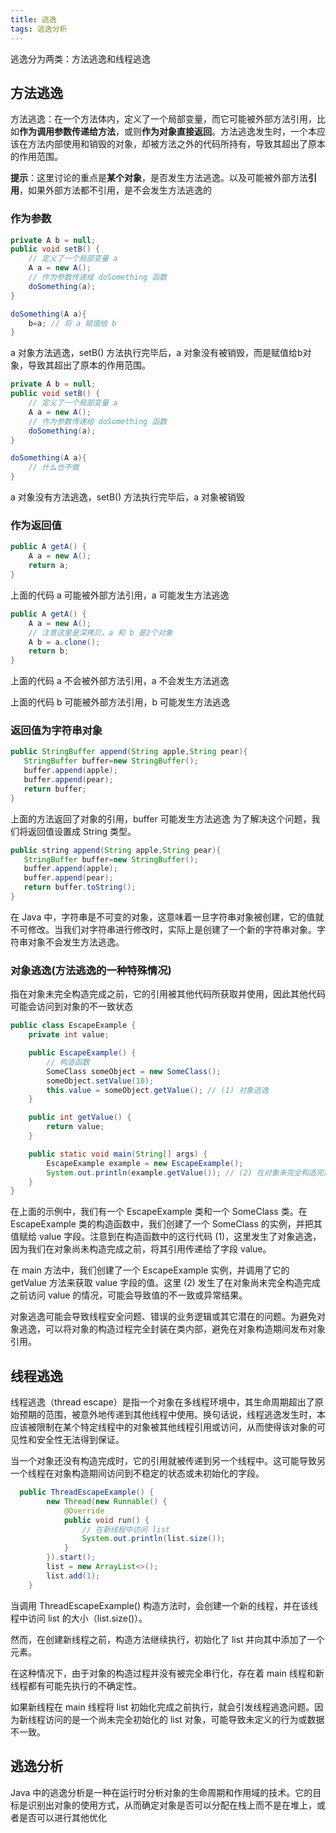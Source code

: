 ```yaml
---
title: 逃逸
tags: 逃逸分析
---
```


逃逸分为两类：方法逃逸和线程逃逸

## 方法逃逸

方法逃逸：在一个方法体内，定义了一个局部变量，而它可能被外部方法引用，比如**作为调用参数传递给方法**，或则**作为对象直接返回**。方法逃逸发生时，一个本应该在方法内部使用和销毁的对象，却被方法之外的代码所持有，导致其超出了原本的作用范围。

**提示**：这里讨论的重点是**某个对象**，是否发生方法逃逸。以及可能被外部方法**引用**，如果外部方法都不引用，是不会发生方法逃逸的

### 作为参数

```java
private A b = null;
public void setB() {
    // 定义了一个局部变量 a
    A a = new A();
    // 作为参数传递给 doSomething 函数
    doSomething(a);
}

doSomething(A a){
    b=a; // 将 a 赋值给 b
}
```

a 对象方法逃逸，setB() 方法执行完毕后，a 对象没有被销毁，而是赋值给b对象，导致其超出了原本的作用范围。


```java
private A b = null;
public void setB() {
    // 定义了一个局部变量 a
    A a = new A();
    // 作为参数传递给 doSomething 函数
    doSomething(a);
}

doSomething(A a){
    // 什么也不做
}
```

a 对象没有方法逃逸，setB() 方法执行完毕后，a 对象被销毁

### 作为返回值

```java
public A getA() {
    A a = new A();
    return a;
}
```

上面的代码 a 可能被外部方法引用，a 可能发生方法逃逸

```java
public A getA() {
    A a = new A();
    // 注意这里是深拷贝，a 和 b 是2个对象
    A b = a.clone();
    return b;
}
```

上面的代码 a 不会被外部方法引用，a 不会发生方法逃逸

上面的代码 b 可能被外部方法引用，b 可能发生方法逃逸

### 返回值为字符串对象

```java
public StringBuffer append(String apple,String pear){
   StringBuffer buffer=new StringBuffer();
   buffer.append(apple);
   buffer.append(pear);
   return buffer;
}
```

上面的方法返回了对象的引用，buffer 可能发生方法逃逸
为了解决这个问题，我们将返回值设置成 String 类型。

```java
public string append(String apple,String pear){
   StringBuffer buffer=new StringBuffer();
   buffer.append(apple);
   buffer.append(pear);
   return buffer.toString();
}
```

在 Java 中，字符串是不可变的对象，这意味着一旦字符串对象被创建，它的值就不可修改。当我们对字符串进行修改时，实际上是创建了一个新的字符串对象。字符串对象不会发生方法逃逸。

### 对象逃逸(方法逃逸的一种特殊情况)

指在对象未完全构造完成之前，它的引用被其他代码所获取并使用，因此其他代码可能会访问到对象的不一致状态

```java
public class EscapeExample {
    private int value;

    public EscapeExample() {
        // 构造函数
        SomeClass someObject = new SomeClass();
        someObject.setValue(10);
        this.value = someObject.getValue(); // (1) 对象逃逸
    }

    public int getValue() {
        return value;
    }

    public static void main(String[] args) {
        EscapeExample example = new EscapeExample();
        System.out.println(example.getValue()); // (2) 在对象未完全构造完成之前访问值
    }
}

```

在上面的示例中，我们有一个 EscapeExample 类和一个 SomeClass 类。在 EscapeExample 类的构造函数中，我们创建了一个 SomeClass 的实例，并把其值赋给 value 字段。注意到在构造函数中的这行代码 (1)，这里发生了对象逃逸，因为我们在对象尚未构造完成之前，将其引用传递给了字段 value。

在 main 方法中，我们创建了一个 EscapeExample 实例，并调用了它的 getValue 方法来获取 value 字段的值。这里 (2) 发生了在对象尚未完全构造完成之前访问 value 的情况，可能会导致值的不一致或异常结果。

对象逃逸可能会导致线程安全问题、错误的业务逻辑或其它潜在的问题。为避免对象逃逸，可以将对象的构造过程完全封装在类内部，避免在对象构造期间发布对象引用。

## 线程逃逸

线程逃逸（thread escape）是指一个对象在多线程环境中，其生命周期超出了原始预期的范围，被意外地传递到其他线程中使用。换句话说，线程逃逸发生时，本应该被限制在某个特定线程中的对象被其他线程引用或访问，从而使得该对象的可见性和安全性无法得到保证。

当一个对象还没有构造完成时，它的引用就被传递到另一个线程中。这可能导致另一个线程在对象构造期间访问到不稳定的状态或未初始化的字段。

```java
  public ThreadEscapeExample() {
        new Thread(new Runnable() {
            @Override
            public void run() {
                // 在新线程中访问 list
                System.out.println(list.size());
            }
        }).start();
        list = new ArrayList<>();
        list.add(1);
    }
```

当调用 ThreadEscapeExample() 构造方法时，会创建一个新的线程，并在该线程中访问 list 的大小（list.size()）。

然而，在创建新线程之前，构造方法继续执行，初始化了 list 并向其中添加了一个元素。

在这种情况下，由于对象的构造过程并没有被完全串行化，存在着 main 线程和新线程都有可能先执行的不确定性。

如果新线程在 main 线程将 list 初始化完成之前执行，就会引发线程逃逸问题。因为新线程访问的是一个尚未完全初始化的 list 对象，可能导致未定义的行为或数据不一致。

## 逃逸分析

Java 中的逃逸分析是一种在运行时分析对象的生命周期和作用域的技术。它的目标是识别出对象的使用方式，从而确定对象是否可以分配在栈上而不是在堆上，或者是否可以进行其他优化
